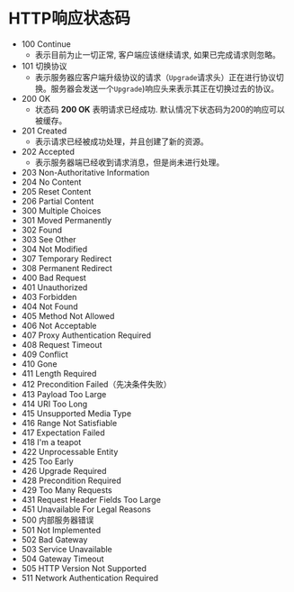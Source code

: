 # HTTP响应状态码

- 100 Continue
  - 表示目前为止一切正常, 客户端应该继续请求, 如果已完成请求则忽略。
- 101 切换协议
  - 表示服务器应客户端升级协议的请求（`Upgrade`请求头）正在进行协议切换。服务器会发送一个`Upgrade`)响应头来表示其正在切换过去的协议。
- 200 OK
  - 状态码 **200 OK** 表明请求已经成功. 默认情况下状态码为200的响应可以被缓存。
- 201 Created
  - 表示请求已经被成功处理，并且创建了新的资源。
- 202 Accepted
  - 表示服务器端已经收到请求消息，但是尚未进行处理。
- 203 Non-Authoritative Information
- 204 No Content
- 205 Reset Content
- 206 Partial Content
- 300 Multiple Choices
- 301 Moved Permanently
- 302 Found
- 303 See Other
- 304 Not Modified
- 307 Temporary Redirect
- 308 Permanent Redirect
- 400 Bad Request
- 401 Unauthorized
- 403 Forbidden
- 404 Not Found
- 405 Method Not Allowed
- 406 Not Acceptable
- 407 Proxy Authentication Required
- 408 Request Timeout
- 409 Conflict
- 410 Gone
- 411 Length Required
- 412 Precondition Failed（先决条件失败）
- 413 Payload Too Large
- 414 URI Too Long
- 415 Unsupported Media Type
- 416 Range Not Satisfiable
- 417 Expectation Failed
- 418 I'm a teapot
- 422 Unprocessable Entity
- 425 Too Early
- 426 Upgrade Required
- 428 Precondition Required
- 429 Too Many Requests
- 431 Request Header Fields Too Large
- 451 Unavailable For Legal Reasons
- 500 内部服务器错误
- 501 Not Implemented
- 502 Bad Gateway
- 503 Service Unavailable
- 504 Gateway Timeout
- 505 HTTP Version Not Supported
- 511 Network Authentication Required
